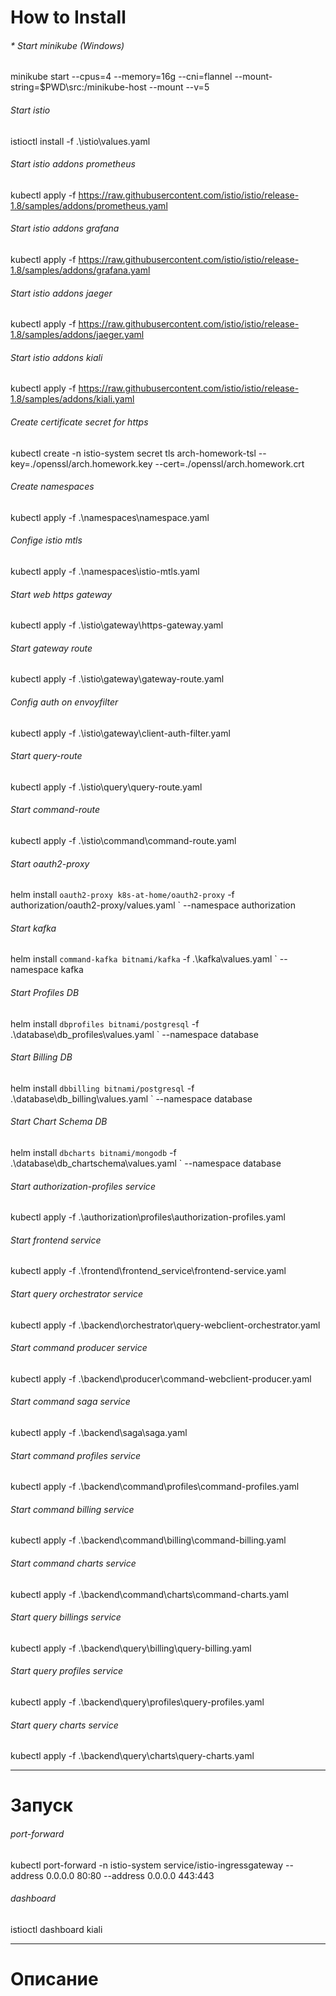
# How to Install

###### * Start minikube (Windows)
minikube start --cpus=4 --memory=16g --cni=flannel --mount-string=$PWD\src:/minikube-host --mount --v=5

###### Start istio
istioctl install -f .\istio\values.yaml

###### Start istio addons prometheus
kubectl apply -f https://raw.githubusercontent.com/istio/istio/release-1.8/samples/addons/prometheus.yaml

###### Start istio addons grafana
kubectl apply -f https://raw.githubusercontent.com/istio/istio/release-1.8/samples/addons/grafana.yaml

###### Start istio addons jaeger
kubectl apply -f https://raw.githubusercontent.com/istio/istio/release-1.8/samples/addons/jaeger.yaml

###### Start istio addons kiali
kubectl apply -f https://raw.githubusercontent.com/istio/istio/release-1.8/samples/addons/kiali.yaml

###### Create certificate secret for https
kubectl create -n istio-system secret tls arch-homework-tsl --key=./openssl/arch.homework.key --cert=./openssl/arch.homework.crt

###### Create namespaces
kubectl apply -f .\namespaces\namespace.yaml

###### Confige istio mtls
kubectl apply -f .\namespaces\istio-mtls.yaml

###### Start web https gateway
kubectl apply -f .\istio\gateway\https-gateway.yaml

###### Start gateway route
kubectl apply -f .\istio\gateway\gateway-route.yaml



###### Config auth on envoyfilter
kubectl apply -f .\istio\gateway\client-auth-filter.yaml


###### Start query-route
kubectl apply -f .\istio\query\query-route.yaml

###### Start command-route
kubectl apply -f .\istio\command\command-route.yaml



###### Start oauth2-proxy
helm install `
oauth2-proxy k8s-at-home/oauth2-proxy `
-f authorization/oauth2-proxy/values.yaml `
--namespace authorization

###### Start kafka
helm install `
command-kafka bitnami/kafka `
-f .\kafka\values.yaml `
--namespace kafka

###### Start Profiles DB
helm install `
dbprofiles bitnami/postgresql `
-f .\database\db_profiles\values.yaml `
--namespace database

###### Start Billing DB
helm install `
dbbilling bitnami/postgresql `
-f .\database\db_billing\values.yaml `
--namespace database

###### Start Chart Schema DB
helm install `
dbcharts bitnami/mongodb `
-f .\database\db_chartschema\values.yaml `
--namespace database


###### Start authorization-profiles service
kubectl apply -f .\authorization\profiles\authorization-profiles.yaml

###### Start frontend service
kubectl apply -f .\frontend\frontend_service\frontend-service.yaml

###### Start query orchestrator service
kubectl apply -f .\backend\orchestrator\query-webclient-orchestrator.yaml

###### Start command producer service
kubectl apply -f .\backend\producer\command-webclient-producer.yaml

###### Start command saga service
kubectl apply -f .\backend\saga\saga.yaml

###### Start command profiles service
kubectl apply -f .\backend\command\profiles\command-profiles.yaml

###### Start command billing service
kubectl apply -f .\backend\command\billing\command-billing.yaml

###### Start command charts service
kubectl apply -f .\backend\command\charts\command-charts.yaml

###### Start query billings service
kubectl apply -f .\backend\query\billing\query-billing.yaml

###### Start query profiles service
kubectl apply -f .\backend\query\profiles\query-profiles.yaml

###### Start query charts service
kubectl apply -f .\backend\query\charts\query-charts.yaml




---
# Запуск

###### port-forward
kubectl port-forward -n istio-system service/istio-ingressgateway --address 0.0.0.0 80:80 --address 0.0.0.0 443:443

###### dashboard
istioctl dashboard kiali

---
# Описание

